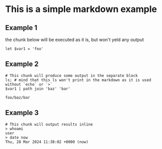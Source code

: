 # This is a simple markdown example

## Example 1

the chunk below will be executed as it is, but won't yeld any output

```nu
let $var1 = 'foo'
```

## Example 2

```nu
# This chunk will produce some output in the separate block
ls; # mind that this ls won't print in the markdown as it is used without `echo` or `>`
$var1 | path join 'baz' 'bar'
```
```numd-output
foo/baz/bar
```

## Example 3

```nu
# This chunk will output results inline
> whoami
user
> date now
Thu, 28 Mar 2024 11:38:02 +0000 (now)
```
